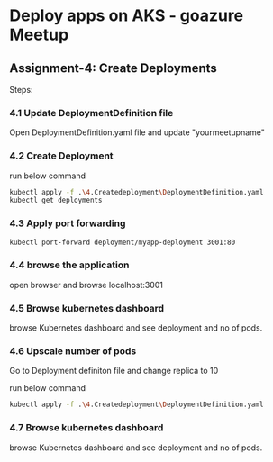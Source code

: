 # Deploy apps on AKS - goazure Meetup

## Assignment-4: Create Deployments

Steps:

### 4.1 Update DeploymentDefinition file

Open DeploymentDefinition.yaml file and update "yourmeetupname"

### 4.2 Create Deployment

run below command

```sh
kubectl apply -f .\4.Createdeployment\DeploymentDefinition.yaml
kubectl get deployments
```

### 4.3 Apply port forwarding

```sh
kubectl port-forward deployment/myapp-deployment 3001:80
```

### 4.4 browse the application

open browser and browse localhost:3001

### 4.5 Browse kubernetes dashboard

browse Kubernetes dashboard and see deployment and no of pods.

### 4.6 Upscale number of pods

Go to Deployment definiton file and change replica to 10

run below command

```sh
kubectl apply -f .\4.Createdeployment\DeploymentDefinition.yaml
```

### 4.7 Browse kubernetes dashboard

browse Kubernetes dashboard and see deployment and no of pods.
